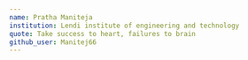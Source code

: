 ```yaml
---
name: Pratha Maniteja
institution: Lendi institute of engineering and technology
quote: Take success to heart, failures to brain
github_user: Manitej66
---
```

